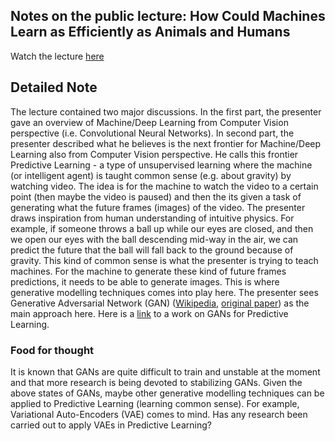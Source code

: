 ## Notes on the public lecture: How Could Machines Learn as Efficiently as Animals and Humans
Watch the lecture [here](https://youtu.be/0BUr4_ZkA1w)

## Detailed Note
The lecture contained two major discussions. In the first part, the presenter gave an overview of Machine/Deep Learning from Computer Vision perspective (i.e. Convolutional Neural Networks). In second part, the presenter described what he believes is the next frontier for Machine/Deep Learning also from Computer Vision perspective. He calls this frontier Predictive Learning - a type of unsupervised learning where the machine (or intelligent agent) is taught common sense (e.g. about gravity) by watching video. The idea is for the machine to watch the video to a certain point (then maybe the video is paused) and then the its given a task of generating what the future frames (images) of the video. The presenter draws inspiration from human understanding of intuitive physics. For example, if someone throws a ball up while our eyes are closed, and then we open our eyes with the ball descending mid-way in the air, we can predict the future that the ball will fall back to the ground because of gravity. This kind of common sense is what the presenter is trying to teach machines. For the machine to generate these kind of future frames predictions, it needs to be able to generate images. This is where generative modelling techniques comes into play here. The presenter sees Generative Adversarial Network (GAN) ([Wikipedia](https://en.wikipedia.org/wiki/Generative_adversarial_network), [original paper](https://arxiv.org/abs/1406.2661)) as the main approach here. Here is a [link](https://arxiv.org/abs/1609.03126) to a work on GANs for Predictive Learning.

### Food for thought
It is known that GANs are quite difficult to train and unstable at the moment and that more research is being devoted to stabilizing GANs. Given the above states of GANs, maybe other generative modelling techniques can be applied to Predictive Learning (learning common sense). For example, Variational Auto-Encoders (VAE) comes to mind. Has any research been carried out to apply VAEs in Predictive Learning?
